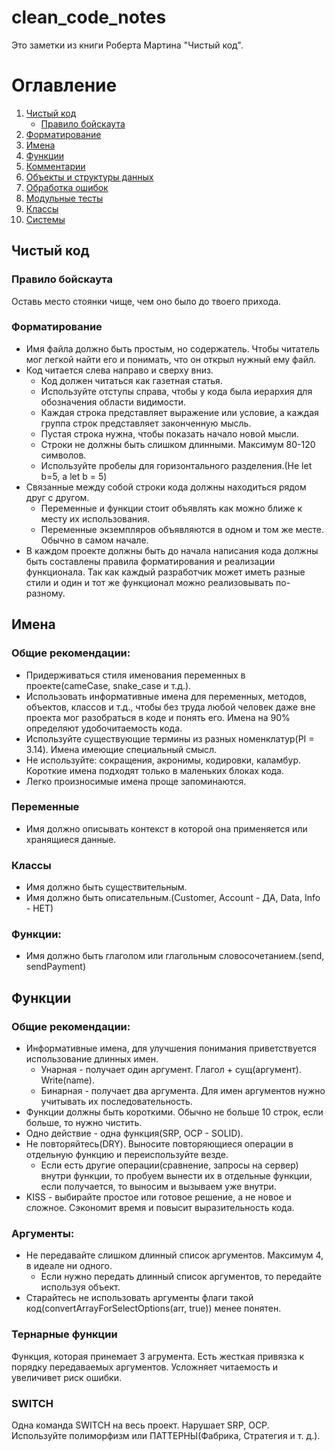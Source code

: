 # clean_code_notes
Это заметки из книги Роберта Мартина "Чистый код".

# Оглавление
1. [Чистый код](#Чистый-код)
     - [Правило бойскаута](#Правило-бойскаута)
2. [Форматирование](#Форматирование)
3. [Имена](#Имена)
4. [Функции](#Функции)
5. [Комментарии](#Комментарии)
6. [Объекты и структуры данных](#Объекты-и-структуры-данных)
7. [Обработка ошибок](#Обработка-ошибок)
8. [Модульные тесты](#Модульные-тесты)
9. [Классы](#Классы)
10. [Системы](#Системы)

## Чистый код
### Правило бойскаута
Оставь место стоянки чище, чем оно было до твоего прихода.

### Форматирование
- Имя файла должно быть простым, но содержатель. Чтобы читатель мог легкой найти его и понимать, что он открыл нужный ему файл.
- Код читается слева направо и сверху вниз.
    - Код должен читаться как газетная статья.
    - Используйте отступы справа, чтобы у кода была иерархия для обозначения области видимости.
    - Каждая строка представляет выражение или условие, а каждая группа строк представляет законченную мысль.
    - Пустая строка нужна, чтобы показать начало новой мысли.
    - Строки не должны быть слишком длинными. Максимум 80-120 символов.
    - Используйте пробелы для горизонтального разделения.(Не let b=5, а let b = 5)
- Связанные между собой строки кода должны находиться рядом друг с другом.
    - Переменные и функции  стоит объявлять как можно ближе к месту их использования.
    - Переменные экземпляров объявляются в одном и том же месте. Обычно в самом начале.
- В каждом проекте должны быть до начала написания кода должны быть составлены правила форматирования и реализации функционала. Так как каждый разработчик может иметь разные стили и один и тот же функционал можно реализовывать по-разному.

## Имена
### Общие рекомендации:
- Придерживаться стиля именования переменных в проекте(cameCase, snake_case и т.д.).
- Использовать информативные имена для переменных, методов, объектов, классов и т.д., чтобы без труда любой человек даже вне проекта мог разобраться в коде и понять его. Имена на 90% определяют удобочитаемость кода.
- Используйте существующие термины из разных номенклатур(PI = 3.14). Имена имеющие специальный смысл.
- Не используйте: сокращения, акронимы, кодировки, каламбур. Короткие имена подходят только в маленьких блоках кода.
- Легко произносимые имена проще запоминаются.

### Переменные
- Имя должно описывать контекст в которой она применяется или хранящиеся данные.

### Классы
- Имя должно быть существительным.
- Имя должно быть описательным.(Customer, Account - ДА, Data, Info - НЕТ)

### Функции:
- Имя должно быть глаголом или глагольным словосочетанием.(send, sendPayment)

## Функции
### Общие рекомендации:
- Информативные имена, для улучшения понимания приветствуется использование длинных имен.
    - Унарная - получает один аргумент. Глагол + сущ(аргумент). Write(name).
    - Бинарная - получает два аргумента. Для имен аргументов нужно учитывать их последовательность.
- Функции должны быть короткими. Обычно не больше 10 строк, если больше, то нужно чистить.
- Одно действие - одна функция(SRP, OCP - SOLID).
- Не повторяйтесь(DRY). Выносите повторяющиеся операции в отдельную функцию и переиспользуйте везде.
    - Если есть другие операции(сравнение, запросы на сервер) внутри функции, то пробуем вынести их в отдельные функции, если получается, то выносим и вызываем уже внутри.
- KISS - выбирайте простое или готовое решение, а не новое и сложное. Сэкономит время и повысит выразительность кода.

### Аргументы:
- Не передавайте слишком длинный список аргументов. Максимум 4, в идеале ни одного.
    - Если нужно передать длинный список аргументов, то передайте используя объект.
- Старайтесь не использовать аргументы флаги такой код(convertArrayForSelectOptions(arr, true)) менее понятен.

### Тернарные функции
Функция, которая принемает 3 агрумента.
Есть жесткая привязка к порядку  передаваемых аргументов.
Усложняет читаемость и увеличивет риск ошибки.

### SWITCH
Одна команда SWITCH на весь проект. 
Нарушает SRP, OCP. Используйте полиморфизм или ПАТТЕРНЫ(Фабрика, Стратегия и т. д.).


